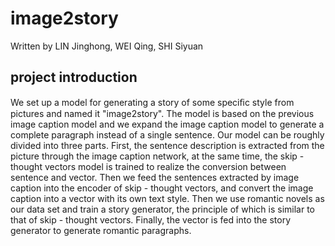 # image2story

Written by LIN Jinghong, WEI Qing, SHI Siyuan

## project introduction

We set up a model for generating a story of some speciﬁc style from pictures and named it "image2story". The model is based on the previous image caption model and we expand the image caption model to generate a complete paragraph instead of a single sentence. Our model can be roughly divided into three parts. First, the sentence description is extracted from the picture through the image caption network, at the same time, the skip - thought vectors model is trained to realize the conversion between sentence and vector. Then we feed the sentences extracted by image caption into the encoder of skip - thought vectors, and convert the image caption into a vector
with its own text style. Then we use romantic novels as our data set and train a story generator, the principle of which is similar to that of skip - thought vectors. Finally, the vector is fed into the story generator to generate romantic paragraphs.

